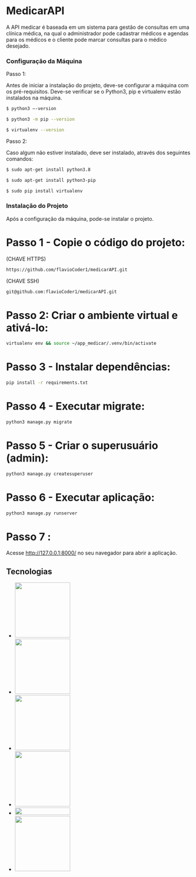 # MedicarAPI

A API medicar é baseada em um sistema para gestão de consultas em uma clínica médica, na qual o administrador pode cadastrar médicos e agendas para os médicos e o cliente pode marcar consultas para o médico desejado.

### Configuração da Máquina

Passo 1:

Antes de iniciar a instalação do projeto, deve-se configurar a máquina com os pré-requisitos. Deve-se verificar se o Python3, pip e virtualenv estão instalados na máquina.

```sh
$ python3 –-version
```

```sh
$ python3 -m pip --version
```

```sh
$ virtualenv --version
```

Passo 2:

Caso algum não estiver instalado, deve ser instalado, através dos seguintes comandos:

```sh
$ sudo apt-get install python3.8
```

```sh
$ sudo apt-get install python3-pip
```

```sh
$ sudo pip install virtualenv
```
### Instalação do Projeto

Após a configuração da máquina, pode-se instalar o projeto.

# Passo 1 - Copie o código do projeto:

(CHAVE HTTPS)
```sh
https://github.com/flavioCoder1/medicarAPI.git
```

(CHAVE SSH) 
```sh
git@github.com:flavioCoder1/medicarAPI.git
```

# Passo 2: Criar o ambiente virtual e ativá-lo:

```sh
virtualenv env && source ~/app_medicar/.venv/bin/activate
```

# Passo 3 - Instalar dependências:

```sh
pip install -r requirements.txt
```

# Passo 4 - Executar migrate:

```sh
python3 manage.py migrate
```

# Passo 5 - Criar o superusuário (admin):

```sh
python3 manage.py createsuperuser
```

# Passo 6 - Executar aplicação:

```sh
python3 manage.py runserver
```

# Passo 7 :

Acesse http://127.0.0.1:8000/ no seu navegador para abrir a aplicação.

## Tecnologias

- <img src="https://camo.githubusercontent.com/e34e1fd8b88a76ad738eff256a773aa6c69b412c/68747470733a2f2f7777772e646a616e676f70726f6a6563742e636f6d2f732f696d672f6c6f676f732f646a616e676f2d6c6f676f2d6e656761746976652e706e67" width="150">
- <img src="https://www.django-rest-framework.org/img/logo.png" width="150">
- <img src="https://www.python.org/static/community_logos/python-logo.png" width="150">
- <img src="https://www.docker.com/wp-content/uploads/2022/03/horizontal-logo-monochromatic-white.png" width="150">
- <img src="https://www.seekpng.com/png/full/525-5256723_docker-compose-logo.png" height="20" width="150">
- <img src="https://upload.wikimedia.org/wikipedia/commons/e/ec/Heroku_logo.svg" width="150">
